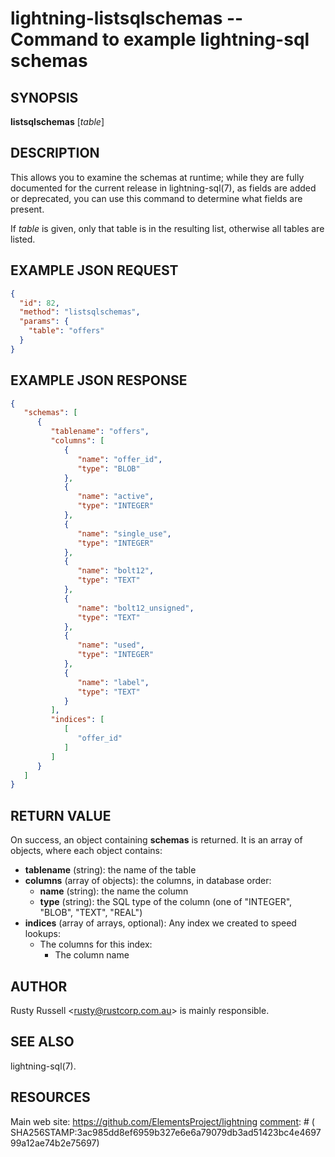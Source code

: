 lightning-listsqlschemas -- Command to example lightning-sql schemas
====================================================================

SYNOPSIS
--------

**listsqlschemas** [*table*]

DESCRIPTION
-----------

This allows you to examine the schemas at runtime; while they are fully
documented for the current release in lightning-sql(7), as fields are
added or deprecated, you can use this command to determine what fields
are present.

If *table* is given, only that table is in the resulting list, otherwise
all tables are listed.

EXAMPLE JSON REQUEST
------------
```json
{
  "id": 82,
  "method": "listsqlschemas",
  "params": {
    "table": "offers"
  }
}
```

EXAMPLE JSON RESPONSE
-----
```json
{
   "schemas": [
      {
         "tablename": "offers",
         "columns": [
            {
               "name": "offer_id",
               "type": "BLOB"
            },
            {
               "name": "active",
               "type": "INTEGER"
            },
            {
               "name": "single_use",
               "type": "INTEGER"
            },
            {
               "name": "bolt12",
               "type": "TEXT"
            },
            {
               "name": "bolt12_unsigned",
               "type": "TEXT"
            },
            {
               "name": "used",
               "type": "INTEGER"
            },
            {
               "name": "label",
               "type": "TEXT"
            }
         ],
         "indices": [
            [
               "offer_id"
            ]
         ]
      }
   ]
}
```

RETURN VALUE
------------

[comment]: # (GENERATE-FROM-SCHEMA-START)
On success, an object containing **schemas** is returned.  It is an array of objects, where each object contains:

- **tablename** (string): the name of the table
- **columns** (array of objects): the columns, in database order:
  - **name** (string): the name the column
  - **type** (string): the SQL type of the column (one of "INTEGER", "BLOB", "TEXT", "REAL")
- **indices** (array of arrays, optional): Any index we created to speed lookups:
  - The columns for this index:
    - The column name

[comment]: # (GENERATE-FROM-SCHEMA-END)

AUTHOR
------

Rusty Russell <<rusty@rustcorp.com.au>> is mainly responsible.

SEE ALSO
--------

lightning-sql(7).

RESOURCES
---------

Main web site: <https://github.com/ElementsProject/lightning>
[comment]: # ( SHA256STAMP:3ac985dd8ef6959b327e6e6a79079db3ad51423bc4e469799a12ae74b2e75697)
